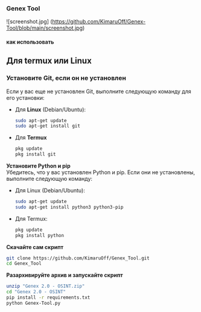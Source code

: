 ### Genex Tool
![screenshot.jpg] (https://github.com/KimaruOff/Genex-Tool/blob/main/screenshot.jpg)
#### как использовать

## Для termux или Linux

### Установите Git, если он не установлен

Если у вас еще не установлен Git, выполните следующую команду для его установки:

- Для **Linux** (Debian/Ubuntu):
  ```bash
  sudo apt-get update
  sudo apt-get install git

 - Для **Termux**
   ```bash
   pkg update
   pkg install git
   ``` 
**Установите Python и pip**  
   Убедитесь, что у вас установлен Python и pip. Если они не установлены, выполните следующую команду:
   - Для Linux (Debian/Ubuntu):
     ```bash
     sudo apt-get update
     sudo apt-get install python3 python3-pip
     ```
   - Для Termux:
     ```bash
     pkg update
     pkg install python
     ```
**Скачайте сам скрипт**
   ```bash
   git clone https://github.com/KimaruOff/Genex_Tool.git
   cd Genex_Tool
   ```
**Разархивируйте архив и запускайте скрипт**
   ```bash
   unzip "Genex 2.0 - OSINT.zip"
   cd "Genex 2.0 - OSINT"
   pip install -r requirements.txt
   python Genex-Tool.py
```

